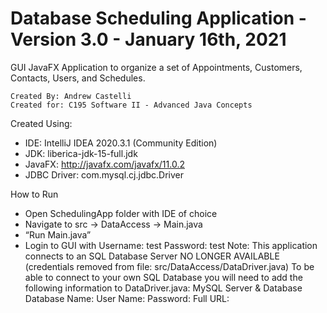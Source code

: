Database Scheduling Application - Version 3.0 - January 16th, 2021
=
GUI JavaFX Application to organize a set of Appointments, Customers, Contacts, Users, and Schedules.

    Created By: Andrew Castelli
    Created for: C195 Software II - Advanced Java Concepts
Created Using:
- IDE: IntelliJ IDEA 2020.3.1 (Community Edition)
- JDK: liberica-jdk-15-full.jdk
- JavaFX: http://javafx.com/javafx/11.0.2
- JDBC Driver: com.mysql.cj.jdbc.Driver

How to Run
- Open SchedulingApp folder with IDE of choice
- Navigate to src -> DataAccess -> Main.java
- “Run Main.java”
- Login to GUI with Username: test   Password: test
Note: This application connects to an SQL Database Server NO LONGER AVAILABLE (credentials removed from file: src/DataAccess/DataDriver.java)
      To be able to connect to your own SQL Database you will need to add the following information to DataDriver.java:
      MySQL Server & Database
      Database Name: 
      User Name:
      Password:
      Full URL:
